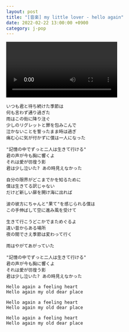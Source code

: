 ```yaml
---
layout: post
title: "[音楽] my little lover - hello again"
date: 2022-02-22 13:00:00 +0900
category: j-pop
---
```


<div class="video-container">
    <video id="player" class="video-js vjs-default-skin vjs-big-play-centered" data-json="/public/json/j-pop/hello again.json"></video>
</div>

```
いつも君と待ち続けた季節は
何も言わず通り過ぎた
雨はこの街に降り注ぐ
少しのリグレットと罪を包みこんで
泣かないことを誓ったまま時は過ぎ
痛む心に気が付かずに僕は一人になった

"記憶の中でずっと二人は生きて行ける"
君の声が今も胸に響くよ
それは愛が彷徨う影
君は少し泣いた? あの時見えなかった

自分の限界がどこまでかを知るために
僕は生きてる訳じゃない
だけど新しい扉を開け海に出れば

波の彼方にちゃんと"果て"を感じられる僕は
この手伸ばして空に進み風を受けて

生きて行こうどこかでまためぐるよ
遠い昔からある場所
夜の間でさえ季節は変わって行く

雨はやがてあがっていた

"記憶の中でずっと二人は生きて行ける"
君の声が今も胸に響くよ
それは愛が彷徨う影
君は少し泣いた? あの時見えなかった

Hello again a feeling heart
Hello again my old dear place

Hello again a feeling heart
Hello again my old dear place

Hello again a feeling heart
Hello again my old dear place
```